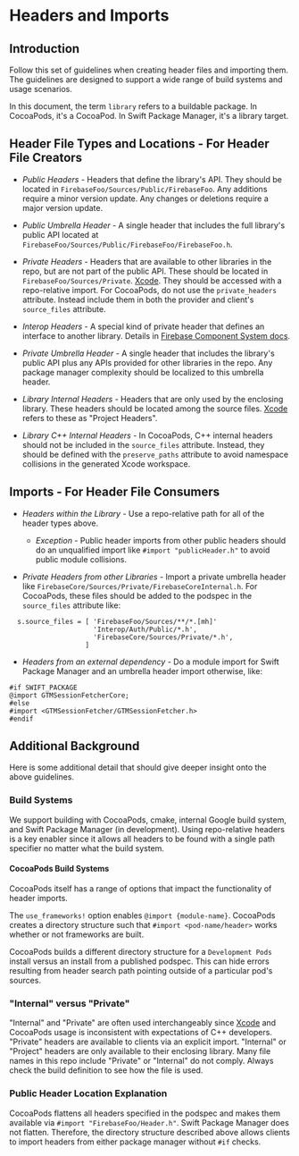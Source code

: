 # Headers and Imports

## Introduction

Follow this set of guidelines when creating header files and importing them. The
guidelines are designed to support a wide range of build systems and usage scenarios.

In this document, the term `library` refers to a buildable package. In CocoaPods, it's a CocoaPod.
In Swift Package Manager, it's a library target.

## Header File Types and Locations - For Header File Creators

* *Public Headers* - Headers that define the library's API. They should be located in
  `FirebaseFoo/Sources/Public/FirebaseFoo`. Any additions require a minor version update. Any
  changes or deletions require a major version update.

* *Public Umbrella Header* - A single header that includes the full library's public API located at
  `FirebaseFoo/Sources/Public/FirebaseFoo/FirebaseFoo.h`.

* *Private Headers* - Headers that are available to other libraries in the repo, but are not part
  of the public API. These should be located in `FirebaseFoo/Sources/Private`.
  [Xcode](https://stackoverflow.com/a/8016333). They should be accessed with a repo-relative
  import. For CocoaPods, do not use the `private_headers` attribute. Instead include them in both
  the provider and client's `source_files` attribute.

* *Interop Headers* - A special kind of private header that defines an interface to another library.
  Details in [Firebase Component System docs](Interop/FirebaseComponentSystem.md).

* *Private Umbrella Header* - A single header that includes the library's public API plus any APIs
  provided for other libraries in the repo. Any package manager complexity should be localized to
  this umbrella header.

* *Library Internal Headers* - Headers that are only used by the enclosing library. These headers
  should be located among the source files. [Xcode](https://stackoverflow.com/a/8016333) refers to
  these as "Project Headers".

* *Library C++ Internal Headers* - In CocoaPods, C++ internal headers should not be included
  in the `source_files` attribute. Instead, they should be defined with the `preserve_paths`
  attribute to avoid namespace collisions in the generated Xcode workspace.

## Imports - For Header File Consumers

* *Headers within the Library* - Use a repo-relative path for all of the header types above.
  * *Exception* - Public header imports from other public headers should do an unqualified
  import like `#import "publicHeader.h"` to avoid public module collisions.

* *Private Headers from other Libraries* - Import a private umbrella header like
  `FirebaseCore/Sources/Private/FirebaseCoreInternal.h`. For CocoaPods, these files should be
  added to the podspec in the `source_files` attribute like:
```
  s.source_files = [ 'FirebaseFoo/Sources/**/*.[mh]'
                     'Interop/Auth/Public/*.h',
                     'FirebaseCore/Sources/Private/*.h',
                   ]
```

* *Headers from an external dependency* - Do a module import for Swift Package Manager and an
  umbrella header import otherwise, like:
```
#if SWIFT_PACKAGE
@import GTMSessionFetcherCore;
#else
#import <GTMSessionFetcher/GTMSessionFetcher.h>
#endif
```

## Additional Background

Here is some additional detail that should give deeper insight onto the above guidelines.

### Build Systems

We support building with CocoaPods, cmake, internal Google build system, and Swift Package
Manager (in development). Using repo-relative headers is a key enabler since it allows all headers
to be found with a single path specifier no matter what the build system.

#### CocoaPods Build Systems
CocoaPods itself has a range of options that impact the functionality of header imports.

The `use_frameworks!` option enables `@import {module-name}`. CocoaPods creates a directory structure
such that `#import <pod-name/header>` works whether or not frameworks are built.

CocoaPods builds a different directory structure for a `Development Pods` install versus an install
from a published podspec. This can hide errors resulting from header search path pointing outside
of a particular pod's sources.


### "Internal" versus "Private"

"Internal" and "Private" are often used interchangeably since
[Xcode](https://stackoverflow.com/a/8016333) and CocoaPods usage is
inconsistent with expectations of C++ developers. "Private" headers are available to clients
via an explicit import. "Internal" or "Project" headers are only available to their enclosing
library. Many file names in this repo include "Private" or "Internal" do not comply. Always
check the build definition to see how the file is used.

### Public Header Location Explanation

CocoaPods flattens all headers specified in the podspec and makes them available via
`#import "FirebaseFoo/Header.h"`. Swift Package Manager does not flatten. Therefore, the
directory structure described above allows clients to import headers from either package manager
without `#if` checks.
